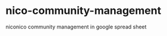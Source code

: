 nico-community-management
=========================

niconico community management in google spread sheet